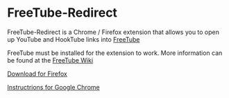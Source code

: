 # FreeTube-Redirect
FreeTube-Redirect is a Chrome / Firefox extension that allows you to open up YouTube and HookTube links into [FreeTube](https://github.com/FreeTubeApp/FreeTube)

FreeTube must be installed for the extension to work.  More information can be found at the [FreeTube Wiki](https://github.com/FreeTubeApp/FreeTube/wiki/Browser-Extension)

[Download for Firefox](https://addons.mozilla.org/en-US/firefox/addon/freetube-redirect/)

[Instructrions for Google Chrome](https://github.com/FreeTubeApp/FreeTube/wiki/Browser-Extension)
